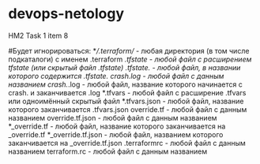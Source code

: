 # devops-netology
HM2 Task 1 item 8

#Будет игнорироваться:
**/.terraform/* - любая директория (в том числе подкаталоги) с именем .terraform
*.tfstate -  любой файл с расширением tfstate (или скрытый файл .tfstate)
*.tfstate.* - любой файл, в названии которого содержится .tfstate.
crash.log - любой файл с данным названием
crash.*.log - любой файл, название которого начинается с crash. и заканчивается .log
*.tfvars - любой файл с расширение .tfvars или одноимённый скрытый файл
*.tfvars.json - любой файл, название которого заканчивается .tfvars.json
override.tf - любой файл с данным названием
override.tf.json - любой файл с данным названием
*_override.tf - любой файл, название которого заканчивается на _override.tf
*_override.tf.json - любой файл, названием которого заканчивается на _override.tf.json
.terraformrc - любой файл с данным названием 
terraform.rc - любой файл с данным названием
